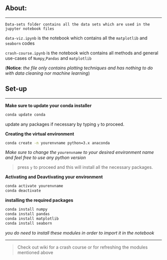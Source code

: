 ## About: 
---
`Data-sets folder contains all the data sets which are used in the jupyter notebook files`

`data-viz.ipynb` is the notebook which contains all the `matplotlib` and `seaborn` codes 

`crash-course.ipynb` is the notebook wich contains all methods and general use-cases of `Numpy`,`Pandas` and `matplotlib`


(**Notice**: *the file only contains plotting techniques and has nothing to do with data cleaning nor machine learning*)

## **Set-up**
---
**Make sure to update your conda installer**

```bash
conda update conda
```

update any packages if necessary by typing `y` to proceed.

**Creating the virtual environment**

```bash
conda create -n yourenvname python=3.x anaconda
```
*Make sure to change the `yourenvname` to your desired environment name and feel free to use any python version*

> press `y` to proceed and this will install all the necessary packages.

**Activating and Deavtivating your environment**

```bash
conda activate yourenvname
conda deactivate
```

**installing the required packages**

```bash
conda install numpy 
conda install pandas
conda install matplotlib
conda install seaborn
```

*you do need to install these modules in order to import it in the notebook*

---

> Check out wiki for a crash course or for refreshing the modules mentioned above

